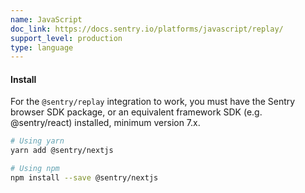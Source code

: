 ```yaml
---
name: JavaScript
doc_link: https://docs.sentry.io/platforms/javascript/replay/
support_level: production
type: language
---
```


#### Install

For the `@sentry/replay` integration to work, you must have the Sentry browser SDK package, or an equivalent framework SDK (e.g. @sentry/react) installed, minimum version 7.x.

```bash
# Using yarn
yarn add @sentry/nextjs

# Using npm
npm install --save @sentry/nextjs
```
